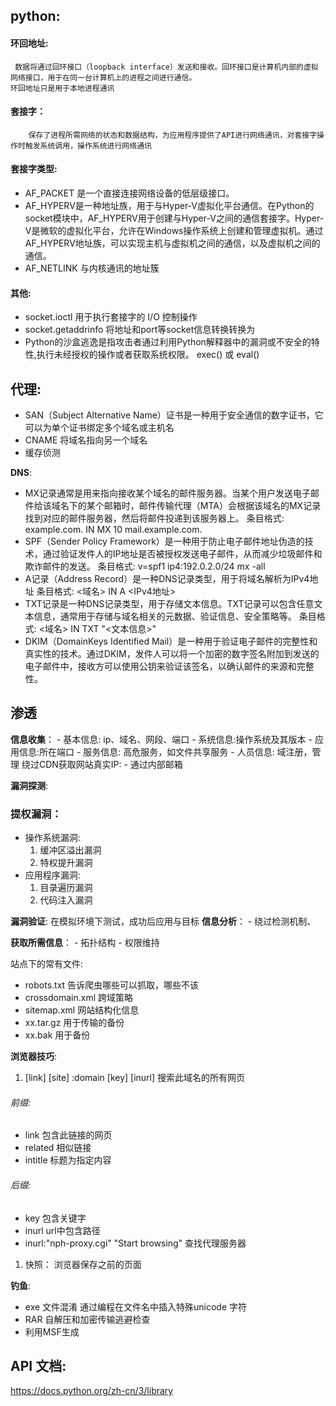 

## python: 
#### 环回地址:
     数据将通过回环接口（loopback interface）发送和接收。回环接口是计算机内部的虚拟网络接口，用于在同一台计算机上的进程之间进行通信。
    环回地址只是用于本地进程通讯

#### 套接字：
        保存了进程所需网络的状态和数据结构，为应用程序提供了API进行网络通讯，对套接字操作时触发系统调用，操作系统进行网络通讯
#### 套接字类型:
- AF_PACKET 是一个直接连接网络设备的低层级接口。
- AF_HYPERV是一种地址族，用于与Hyper-V虚拟化平台通信。在Python的socket模块中，AF_HYPERV用于创建与Hyper-V之间的通信套接字。Hyper-V是微软的虚拟化平台，允许在Windows操作系统上创建和管理虚拟机。通过AF_HYPERV地址族，可以实现主机与虚拟机之间的通信，以及虚拟机之间的通信。
- AF_NETLINK 与内核通讯的地址簇
#### 其他:
- socket.ioctl 用于执行套接字的 I/O 控制操作
- socket.getaddrinfo    将地址和port等socket信息转换转换为
- Python的沙盒逃逸是指攻击者通过利用Python解释器中的漏洞或不安全的特性,执行未经授权的操作或者获取系统权限。 exec() 或 eval()


## 代理:
- SAN（Subject Alternative Name）证书是一种用于安全通信的数字证书，它可以为单个证书绑定多个域名或主机名
- CNAME 将域名指向另一个域名
- 缓存侦测

**DNS**:
- MX记录通常是用来指向接收某个域名的邮件服务器。当某个用户发送电子邮件给该域名下的某个邮箱时，邮件传输代理（MTA）会根据该域名的MX记录找到对应的邮件服务器，然后将邮件投递到该服务器上。
         条目格式: example.com. IN MX 10 mail.example.com.
- SPF（Sender Policy Framework）是一种用于防止电子邮件地址伪造的技术，通过验证发件人的IP地址是否被授权发送电子邮件，从而减少垃圾邮件和欺诈邮件的发送。 
         条目格式: v=spf1 ip4:192.0.2.0/24 mx -all
- A记录（Address Record）是一种DNS记录类型，用于将域名解析为IPv4地址
         条目格式: <域名> IN A <IPv4地址>
- TXT记录是一种DNS记录类型，用于存储文本信息。TXT记录可以包含任意文本信息，通常用于存储与域名相关的元数据、验证信息、安全策略等。
         条目格式: <域名> IN TXT "<文本信息>"
- DKIM（DomainKeys Identified Mail）是一种用于验证电子邮件的完整性和真实性的技术。通过DKIM，发件人可以将一个加密的数字签名附加到发送的电子邮件中，接收方可以使用公钥来验证该签名，以确认邮件的来源和完整性。

## 渗透
**信息收集**：
    - 基本信息: ip、域名、网段、端口
    - 系统信息:操作系统及其版本
    - 应用信息:所在端口
    - 服务信息: 高危服务，如文件共享服务
    - 人员信息: 域注册，管理
绕过CDN获取网站真实IP:
    - 通过内部邮箱

**漏洞探测**:
### 提权漏洞：
- 操作系统漏洞:
    1. 缓冲区溢出漏洞
    1. 特权提升漏洞
- 应用程序漏洞:
    1. 目录遍历漏洞
    1. 代码注入漏洞

**漏洞验证**:
    在模拟环境下测试，成功后应用与目标
**信息分析**：
    - 绕过检测机制、

**获取所需信息**：
    - 拓扑结构
    - 权限维持
    
站点下的常有文件:
- robots.txt  告诉爬虫哪些可以抓取，哪些不该
- crossdomain.xml  跨域策略
- sitemap.xml  网站结构化信息
- xx.tar.gz  用于传输的备份
- xx.bak    用于备份

**浏览器技巧**:
1. [link] [site] :domain [key] [inurl]   搜索此域名的所有网页  
###### 前缀:
- link 包含此链接的网页 
- related 相似链接
- intitle 标题为指定内容
###### 后缀:
- key 包含关键字   
- inurl  url中包含路径
- inurl:"nph-proxy.cgi" "Start browsing" 查找代理服务器
1. 快照：
    浏览器保存之前的页面

**钓鱼**:
- exe 文件混淆  通过编程在文件名中插入特殊unicode 字符
- RAR 自解压和加密传输逃避检查
- 利用MSF生成


## API 文档:
https://docs.python.org/zh-cn/3/library